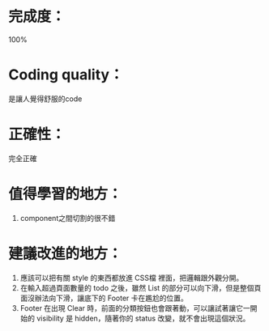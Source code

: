 # 完成度：
100%

# Coding quality：

是讓人覺得舒服的code

# 正確性：

完全正確

# 值得學習的地方：

1. component之間切割的很不錯

# 建議改進的地方：

1. 應該可以把有關 style 的東西都放進 CSS檔 裡面，把邏輯跟外觀分開。
2. 在輸入超過頁面數量的 todo 之後，雖然 List 的部分可以向下滑，但是整個頁面沒辦法向下滑，讓底下的 Footer 卡在尷尬的位置。
3. Footer 在出現 Clear 時，前面的分類按鈕也會跟著動，可以讓試著讓它一開始的 visibility 是 hidden，隨著你的 status 改變，就不會出現這個狀況。


